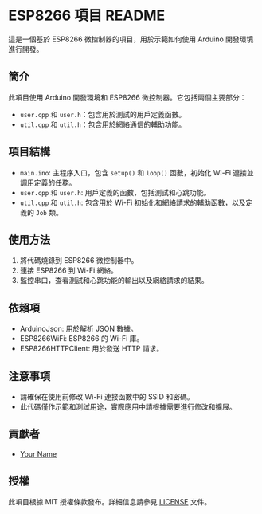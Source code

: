 # ESP8266 項目 README

這是一個基於 ESP8266 微控制器的項目，用於示範如何使用 Arduino 開發環境進行開發。

## 簡介

此項目使用 Arduino 開發環境和 ESP8266 微控制器。它包括兩個主要部分：

- `user.cpp` 和 `user.h`：包含用於測試的用戶定義函數。
- `util.cpp` 和 `util.h`：包含用於網絡通信的輔助功能。

## 項目結構

- `main.ino`: 主程序入口，包含 `setup()` 和 `loop()` 函數，初始化 Wi-Fi 連接並調用定義的任務。
- `user.cpp` 和 `user.h`: 用戶定義的函數，包括測試和心跳功能。
- `util.cpp` 和 `util.h`: 包含用於 Wi-Fi 初始化和網絡請求的輔助函數，以及定義的 `Job` 類。

## 使用方法

1. 將代碼燒錄到 ESP8266 微控制器中。
2. 連接 ESP8266 到 Wi-Fi 網絡。
3. 監控串口，查看測試和心跳功能的輸出以及網絡請求的結果。

## 依賴項

- ArduinoJson: 用於解析 JSON 數據。
- ESP8266WiFi: ESP8266 的 Wi-Fi 庫。
- ESP8266HTTPClient: 用於發送 HTTP 請求。

## 注意事項

- 請確保在使用前修改 Wi-Fi 連接函數中的 SSID 和密碼。
- 此代碼僅作示範和測試用途，實際應用中請根據需要進行修改和擴展。

## 貢獻者

- [Your Name](https://github.com/fainstar)

## 授權

此項目根據 MIT 授權條款發布。詳細信息請參見 [LICENSE](LICENSE) 文件。
